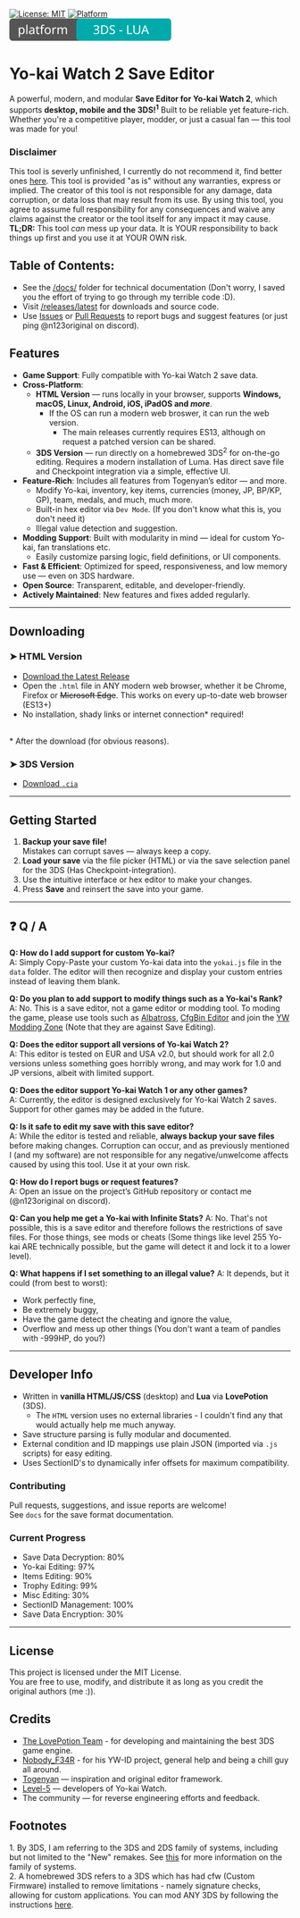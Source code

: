 [![License: MIT](https://img.shields.io/badge/License-MIT-yellow.svg)](https://opensource.org/licenses/MIT)
[![Platform](https://img.shields.io/badge/platform-Web%20HTML5-green)](#)<br/>
[<img src="https://github.com/n123git/YWSaveEditor/blob/main/badge_2.svg"></img>]()



# Yo-kai Watch 2 Save Editor

A powerful, modern, and modular **Save Editor for Yo-kai Watch 2**, which supports **desktop, mobile and the 3DS!<sup><a href="#footnote-1" style="text-decoration: none; color: inherit;">1</a></sup>** Built to be reliable yet feature-rich. Whether you're a competitive player, modder, or just a casual fan — this tool was made for you!

### Disclaimer
This tool is severly unfinished, I currently do not recommend it, find better ones [here](https://github.com/nobodyF34R/ykw-editors).
This tool is provided "as is" without any warranties, express or implied. The creator of this tool is not responsible for any damage, data corruption, or data loss that may result from its use. By using this tool, you agree to assume full responsibility for any consequences and waive any claims against the creator or the tool itself for any impact it may cause.
**TL;DR:** This tool *can* mess up your data. It is YOUR responsibility to back things up first and you use it at YOUR OWN risk.



## Table of Contents:
 - See the [/docs/](https://github.com/n123git/YWSaveEditor/tree/main/docs) folder for technical documentation (Don't worry, I saved you the effort of trying to go through my terrible code :D).
 - Visit [/releases/latest](https://github.com/n123git/YWSaveEditor/releases/latest) for downloads and source code.
 - Use [Issues](https://github.com/n123git/YWSaveEditor/issues) or [Pull Requests](https://github.com/n123git/YWSaveEditor/pulls) to report bugs and suggest features (or just ping @n123original on discord).

## Features

- **Game Support**: Fully compatible with Yo-kai Watch 2 save data.
-  **Cross-Platform**:  
   - **HTML Version** — runs locally in your browser, supports **Windows, macOS, Linux, Android, iOS, iPadOS and *more***.
       - If the OS can run a modern web broswer, it can run the web version.
           - The main releases currently requires ES13, although on request a patched version can be shared.
   - **3DS Version** — run directly on a homebrewed 3DS<sup><a href="#footnote-2" style="text-decoration: none; color: inherit;">2</a></sup> for on-the-go editing. Requires a modern installation of Luma. Has direct save file and Checkpoint integration via a simple, effective UI.
-  **Feature-Rich**: Includes all features from Togenyan’s editor — and more.
   - Modify Yo-kai, inventory, key items, currencies (money, JP, BP/KP, GP), team, medals, and much, much more.
   - Built-in hex editor via `Dev Mode`. (If you don't know what this is, you don't need it)
   - Illegal value detection and suggestion.
-  **Modding Support**: Built with modularity in mind — ideal for custom Yo-kai, fan translations etc.
   - Easily customize parsing logic, field definitions, or UI components.
-  **Fast & Efficient**: Optimized for speed, responsiveness, and low memory use — even on 3DS hardware.
- **Open Source**: Transparent, editable, and developer-friendly.
- **Actively Maintained**: New features and fixes added regularly.

---

## Downloading

### ➤ HTML Version
- [Download the Latest Release](https://github.com/n123git/YWSaveEditor/releases/latest)
- Open the `.html` file in ANY modern web browser, whether it be Chrome, Firefox or ~~Microsoft Edge~~. This works on every up-to-date web browser (ES13+)
- No installation, shady links or internet connection* required!
<br/>
* After the download (for obvious reasons).

### ➤ 3DS Version
- [Download `.cia`](#)  <!-- I will release the 3DS version *once* i'm satisfied with the web ver -->

---

## Getting Started

1. **Backup your save file!**  
   Mistakes can corrupt saves — always keep a copy.
2. **Load your save** via the file picker (HTML) or via the save selection panel for the 3DS (Has Checkpoint-integration).
3. Use the intuitive interface or hex editor to make your changes.
4. Press **Save** and reinsert the save into your game.

---

## ❓ Q / A

**Q: How do I add support for custom Yo-kai?**  
A: Simply Copy-Paste your custom Yo-kai data into the `yokai.js` file in the `data` folder. The editor will then recognize and display your custom entries instead of leaving them blank.

**Q: Do you plan to add support to modify things such as a Yo-kai's Rank?**  
A: No. This is a save editor, not a game editor or modding tool. To moding the game, please use tools such as [Albatross](https://github.com/Tiniifan/Albatross), [CfgBin Editor](https://github.com/onepiecefreak3/CfgBinEditor/) and join the [YW Modding Zone](https://discord.gg/TbmKf6Ujq3) (Note that they are against Save Editing).

**Q: Does the editor support all versions of Yo-kai Watch 2?**  
A: This editor is tested on EUR and USA v2.0, but should work for all 2.0 versions unless something goes horribly wrong, and may work for 1.0 and JP versions, albeit with limited support.

**Q: Does the editor support Yo-kai Watch 1 or any other games?**  
A: Currently, the editor is designed exclusively for Yo-kai Watch 2 saves. Support for other games may be added in the future.

**Q: Is it safe to edit my save with this save editor?**  
A: While the editor is tested and reliable, **always backup your save files** before making changes. Corruption can occur, and as previously mentioned I (and my software) are not responsible for any negative/unwelcome affects caused by using this tool. Use it at your own risk.

**Q: How do I report bugs or request features?**  
A: Open an issue on the project’s GitHub repository or contact me (@n123original on discord).

**Q: Can you help me get a Yo-kai with Infinite Stats?**
A: No. That's not possible, this is a save editor and therefore follows the restrictions of save files. For those things, see mods or cheats (Some things like level 255 Yo-kai ARE technically possible, but the game will detect it and lock it to a lower level).

**Q: What happens if I set something to an illegal value?**
A: It depends, but it could (from best to worst):
* Work perfectly fine,
* Be extremely buggy,
* Have the game detect the cheating and ignore the value,
* Overflow and mess up other things (You don't want a team of pandles with -999HP, do you?)

---

## Developer Info

- Written in **vanilla HTML/JS/CSS** (desktop) and **Lua** via **LovePotion** (3DS).
   - The `HTML` version uses no external libraries - I couldn't find any that would actually help me much anyway.
- Save structure parsing is fully modular and documented.
- External condition and ID mappings use plain JSON (imported via `.js` scripts) for easy editing.
- Uses SectionID's to dynamically infer offsets for maximum compatibility.

### Contributing
Pull requests, suggestions, and issue reports are welcome!  
See `docs` for the save format documentation.

### Current Progress
- Save Data Decryption: 80%
- Yo-kai Editing: 97%
 - Items Editing: 90%
 - Trophy Editing: 99%
 - Misc Editing: 30%
- SectionID Management: 100%
- Save Data Encryption: 30%
---

## License

This project is licensed under the MIT License.  
You are free to use, modify, and distribute it as long as you credit the original authors (me :)).

## Credits

- [The LovePotion Team](https://lovebrew.org/) - for developing and maintaining the best 3DS game engine.
- [Nobody_F34R](https://github.com/nobodyF34R) - for his YW-ID project, general help and being a chill guy all around.
- [Togenyan](https://github.com/Togenyan) — inspiration and original editor framework.
- [Level-5](https://en.wikipedia.org/wiki/Level-5_(company)) — developers of Yo-kai Watch.
- The community — for reverse engineering efforts and feedback.

## Footnotes
<a name="footnote-1"></a>1. By 3DS, I am referring to the 3DS and 2DS family of systems, including but not limited to the "New" remakes. See [this](https://www.nintendo.com/en-gb/Hardware/Nintendo-3DS-Family/Nintendo-3DS-Family-94560.html) for more information on the family of systems.<br/>
<a name="footnote-2"></a>2. A homebrewed 3DS refers to a 3DS which has had cfw (Custom Firmware) installed to remove limitations - namely signature checks, allowing for custom applications. You can mod ANY 3DS by following the instructions [here](https://3ds.hacks.guide).
